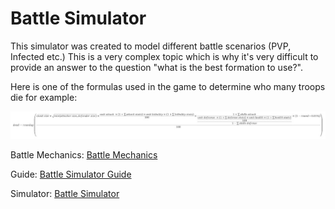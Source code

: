 # Battle Simulator

This simulator was created to model different battle scenarios (PVP, Infected etc.) This is a very complex topic which is why it's very difficult to provide an answer to the question "what is the best formation to use?".

Here is one of the formulas used in the game to determine who many troops die for example:

![Troop Death Formula](tools_battle_simulator_formula.jpg "Troop Death Formula")

Battle Mechanics:
[Battle Mechanics](https://en.ultimate-guide.ovh/fights/battle-mechanics)

Guide:
[Battle Simulator Guide](https://en.ultimate-guide.ovh/fights/battle-simulator)

Simulator:
[Battle Simulator](https://battle.ultimate-guide.ovh/battle)
